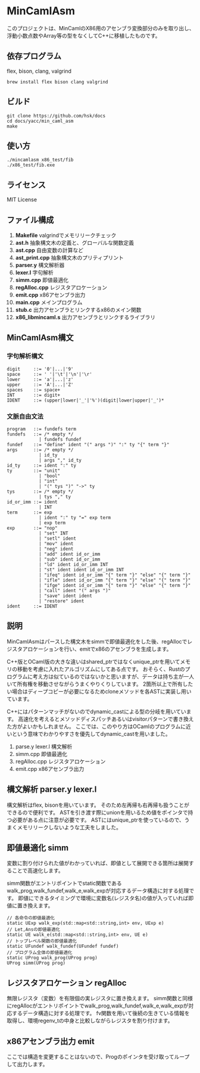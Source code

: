 # MinCamlAsm

このプロジェクトは、MinCamlのX86用のアセンブラ変換部分のみを取り出し、浮動小数点数やArray等の型をなくしてC++に移植したものです。

## 依存プログラム

flex, bison, clang, valgrind

    brew install flex bison clang valgrind

## ビルド

    git clone https://github.com/hsk/docs
    cd docs/yacc/min_caml_asm
    make

## 使い方

	./mincamlasm x86_test/fib
    ./x86_test/fib.exe

## ライセンス

MIT License

## ファイル構成

1. __Makefile__ valgrindでメモリリークチェック
2. __ast.h__ 抽象構文木の定義と、グローバルな関数定義
3. __ast.cpp__ 自由変数の計算など
4. __ast_print.cpp__ 抽象構文木のプリティプリント
5. __parser.y__ 構文解析器
6. __lexer.l__ 字句解析
7. __simm.cpp__ 即値最適化
8. __regAlloc.cpp__ レジスタアロケーション
9. __emit.cpp__ x86アセンブラ出力
10. __main.cpp__ メインプログラム
11. __stub.c__ 出力アセンブラとリンクするx86のメイン関数
12. __x86_libmincaml.s__ 出力アセンブラとリンクするライブラリ

## MinCamlAsm構文

### 字句解析構文

    digit     ::= '0'|...|'9'
    space     ::= ' '|'\t'|'\n'|'\r'
    lower     ::= 'a'|...|'z'
    upper     ::= 'A'|...|'Z'
    spaces    ::= space+
    INT       ::= digit+
    IDENT     ::= (upper|lower|'_'|'%')(digit|lower|upper|'_')* 

### 文脈自由文法

    program   ::= fundefs term
    fundefs   ::= /* empty */
                | fundefs fundef
    fundef    ::= "define" ident "(" args ")" ":" ty "{" term "}"
    args      ::= /* empty */
                | id_ty
                | args "," id_ty
    id_ty     ::= ident ":" ty
    ty        ::= "unit"
                | "bool"
                | "int"
                | "(" tys ")" "->" ty
    tys       ::= /* empty */
                | tys "," ty
    id_or_imm ::= ident
                | INT
    term      ::= exp
                | ident ":" ty "=" exp term
                | exp term
    exp       ::= "nop"
                | "set" INT
                | "setl" ident
                | "mov" ident
                | "neg" ident
                | "add" ident id_or_imm
                | "sub" ident id_or_imm
                | "ld" ident id_or_imm INT
                | "st" ident ident id_or_imm INT
                | "ifeq" ident id_or_imm "{" term "}" "else" "{" term "}"
                | "ifle" ident id_or_imm "{" term "}" "else" "{" term "}"
                | "ifge" ident id_or_imm "{" term "}" "else" "{" term "}"
                | "call" ident "(" args ")"
                | "save" ident ident
                | "restore" ident
    ident     ::= IDENT

## 説明

MinCamlAsmはパースした構文木をsimmで即値最適化をした後、regAllocでレジスタアロケーションを行い、emitでx86のアセンブラを生成します。

C++版とOCaml版の大きな違いはshared\_ptrではなくunique\_ptrを用いてメモリの移動を考慮に入れたアルゴリズムにしてある点です。
おそらく、Rustのプログラムに考え方は似ているのではないかと思いますが、データは持ち主が一人いて所有権を移動させながらうまくやりくりしています。
2箇所以上で所有したい場合はディープコピーが必要になるためcloneメソッドを各ASTに実装し用いています。

C++にはパターンマッチがないのでdynamic_castによる型の分岐を用いています。
高速化を考えるとメソッドディスパッチあるいはvisitorパターンで書き換えた方がよいかもしれません。
ここでは、このやり方はOCamlのプログラムに近いという意味でわかりやすさを優先してdynamic_castを用いました。

1. parse.y lexer.l 構文解析
2. simm.cpp 即値最適化
3. regAlloc.cpp レジスタアロケーション
4. emit.cpp x86アセンブラ出力

## 構文解析 parser.y lexer.l

構文解析はflex, bisonを用いています。
そのため左再帰も右再帰も扱うことができるので便利です。
ASTを引き渡す際にunionを用いるため値をポインタで持つ必要がある点に注意が必要です。
ASTにはunique_ptrを使っているので、うまくメモリリークしないような工夫をしました。

## 即値最適化 simm

変数に割り付けられた値がわかっていれば、即値として展開できる箇所は展開することで高速化します。

simm関数がエントリポイントでstatic関数であるwalk\_prog,walk\_fundef,walk\_e,walk\_expが対応するデータ構造に対する処理です。
即値にできるタイミングで環境に変数名(レジスタ名)の値が入っていれば即値に置き換えます。

    // 各命令の即値最適化
    static UExp walk_exp(std::map<std::string,int> env, UExp e)
    // Let,Ansの即値最適化
    static UE walk_e(std::map<std::string,int> env, UE e)
    // トップレベル関数の即値最適化
    static UFundef walk_fundef(UFundef fundef)
    // プログラム全体の即値最適化
    static UProg walk_prog(UProg prog)
    UProg simm(UProg prog)


## レジスタアロケーション regAlloc

無限レジスタ（変数）を有限個の実レジスタに置き換えます。
simm関数と同様にregAllocがエントリポイントでwalk\_prog,walk\_fundef,walk\_e,walk\_expが対応するデータ構造に対する処理です。
fv関数を用いて後続の生きている情報を取得し、環境regenv\_tの中身と比較しながらレジスタを割り付けます。

## x86アセンブラ出力 emit

ここでは構造を変更することはないので、Progのポインタを受け取ってループして出力します。

